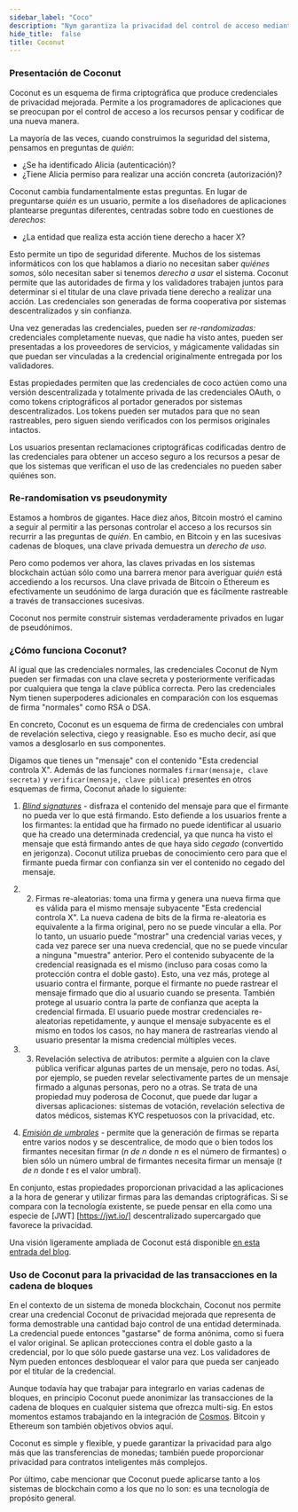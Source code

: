 ```yaml
---
sidebar_label: "Coco"
description: "Nym garantiza la privacidad del control de acceso mediante un sofisticado esquema de firma llamado Coconut"
hide_title:  false
title: Coconut
---
```



### Presentación de Coconut

Coconut es un esquema de firma criptográfica que produce credenciales de privacidad mejorada. Permite a los programadores de aplicaciones que se preocupan por el control de acceso a los recursos pensar y codificar de una nueva manera.

La mayoría de las veces, cuando construimos la seguridad del sistema, pensamos en preguntas de _quién_:

- ¿Se ha identificado Alicia (autenticación)?
- ¿Tiene Alicia permiso para realizar una acción concreta (autorización)?

Coconut cambia fundamentalmente estas preguntas. En lugar de preguntarse _quién_ es un usuario, permite a los diseñadores de aplicaciones plantearse preguntas diferentes, centradas sobre todo en cuestiones de _derechos_:

- ¿La entidad que realiza esta acción tiene derecho a hacer X?

Esto permite un tipo de seguridad diferente. Muchos de los sistemas informáticos con los que hablamos a diario no necesitan saber _quiénes somos_, sólo necesitan saber si tenemos _derecho a usar_ el sistema. Coconut permite que las autoridades de firma y los validadores trabajen juntos para determinar si el titular de una clave privada tiene derecho a realizar una acción. Las credenciales son generadas de forma cooperativa por sistemas descentralizados y sin confianza.

Una vez generadas las credenciales, pueden ser _re-randomizadas:_ credenciales completamente nuevas, que nadie ha visto antes, pueden ser presentadas a los proveedores de servicios, y mágicamente validadas sin que puedan ser vinculadas a la credencial originalmente entregada por los validadores.

Estas propiedades permiten que las credenciales de coco actúen como una versión descentralizada y totalmente privada de las credenciales OAuth, o como tokens criptográficos al portador generados por sistemas descentralizados. Los tokens pueden ser mutados para que no sean rastreables, pero siguen siendo verificados con los permisos originales intactos.

Los usuarios presentan reclamaciones criptográficas codificadas dentro de las credenciales para obtener un acceso seguro a los recursos a pesar de que los sistemas que verifican el uso de las credenciales no pueden saber quiénes son.

### Re-randomisation vs pseudonymity

Estamos a hombros de gigantes. Hace diez años, Bitcoin mostró el camino a seguir al permitir a las personas controlar el acceso a los recursos sin recurrir a las preguntas de _quién_. En cambio, en Bitcoin y en las sucesivas cadenas de bloques, una clave privada demuestra un _derecho de uso_.

Pero como podemos ver ahora, las claves privadas en los sistemas blockchain actúan sólo como una barrera menor para averiguar _quién_ está accediendo a los recursos. Una clave privada de Bitcoin o Ethereum es efectivamente un seudónimo de larga duración que es fácilmente rastreable a través de transacciones sucesivas.

Coconut nos permite construir sistemas verdaderamente privados en lugar de pseudónimos.

### ¿Cómo funciona Coconut?

Al igual que las credenciales normales, las credenciales Coconut de Nym pueden ser firmadas con una clave secreta y posteriormente verificadas por cualquiera que tenga la clave pública correcta. Pero las credenciales Nym tienen superpoderes adicionales en comparación con los esquemas de firma "normales" como RSA o DSA.

En concreto, Coconut es un esquema de firma de credenciales con umbral de revelación selectiva, ciego y reasignable. Eso es mucho decir, así que vamos a desglosarlo en sus componentes.

Digamos que tienes un "mensaje" con el contenido "Esta credencial controla X". Además de las funciones normales `firmar(mensaje, clave secreta)` y `verificar(mensaje, clave pública)` presentes en otros esquemas de firma, Coconut añade lo siguiente:

1. _[Blind signatures](https://en.wikipedia.org/wiki/Blind_signature)_ - disfraza el contenido del mensaje para que el firmante no pueda ver lo que está firmando. Esto defiende a los usuarios frente a los firmantes: la entidad que ha firmado no puede identificar al usuario que ha creado una determinada credencial, ya que nunca ha visto el mensaje que está firmando antes de que haya sido _cegado_ (convertido en jerigonza). Coconut utiliza pruebas de conocimiento cero para que el firmante pueda firmar con confianza sin ver el contenido no cegado del mensaje.
2. 2. Firmas re-aleatorias: toma una firma y genera una nueva firma que es válida para el mismo mensaje subyacente "Esta credencial controla X". La nueva cadena de bits de la firma re-aleatoria es equivalente a la firma original, pero no se puede vincular a ella. Por lo tanto, un usuario puede "mostrar" una credencial varias veces, y cada vez parece ser una nueva credencial, que no se puede vincular a ninguna "muestra" anterior. Pero el contenido subyacente de la credencial reasignada es el mismo (incluso para cosas como la protección contra el doble gasto). Esto, una vez más, protege al usuario contra el firmante, porque el firmante no puede rastrear el mensaje firmado que dio al usuario cuando se presenta. También protege al usuario contra la parte de confianza que acepta la credencial firmada. El usuario puede mostrar credenciales re-aleatorias repetidamente, y aunque el mensaje subyacente es el mismo en todos los casos, no hay manera de rastrearlas viendo al usuario presentar la misma credencial múltiples veces.

3. 3. Revelación selectiva de atributos: permite a alguien con la clave pública verificar algunas partes de un mensaje, pero no todas. Así, por ejemplo, se pueden revelar selectivamente partes de un mensaje firmado a algunas personas, pero no a otras. Se trata de una propiedad muy poderosa de Coconut, que puede dar lugar a diversas aplicaciones: sistemas de votación, revelación selectiva de datos médicos, sistemas KYC respetuosos con la privacidad, etc.

4. _[Emisión de umbrales](https://en.wikipedia.org/wiki/Threshold_cryptosystem)_ - permite que la generación de firmas se reparta entre varios nodos y se descentralice, de modo que o bien todos los firmantes necesitan firmar (_n de n_ donde _n_ es el número de firmantes) o bien sólo un número umbral de firmantes necesita firmar un mensaje (_t de n_ donde _t_ es el valor umbral).

En conjunto, estas propiedades proporcionan privacidad a las aplicaciones a la hora de generar y utilizar firmas para las demandas criptográficas. Si se compara con la tecnología existente, se puede pensar en ella como una especie de [JWT] [https://jwt.io/] descentralizado supercargado que favorece la privacidad.

Una visión ligeramente ampliada de Coconut está disponible [en esta entrada del blog](https://medium.com/nymtech/nyms-coconut-credentials-an-overview-4aa4e922cd51).

### Uso de Coconut para la privacidad de las transacciones en la cadena de bloques

En el contexto de un sistema de moneda blockchain, Coconut nos permite crear una credencial Coconut de privacidad mejorada que representa de forma demostrable una cantidad bajo control de una entidad determinada. La credencial puede entonces "gastarse" de forma anónima, como si fuera el valor original. Se aplican protecciones contra el doble gasto a la credencial, por lo que sólo puede gastarse una vez. Los validadores de Nym pueden entonces desbloquear el valor para que pueda ser canjeado por el titular de la credencial.

Aunque todavía hay que trabajar para integrarlo en varias cadenas de bloques, en principio Coconut puede anonimizar las transacciones de la cadena de bloques en cualquier sistema que ofrezca multi-sig. En estos momentos estamos trabajando en la integración de [Cosmos](https://cosmos.network). Bitcoin y Ethereum son también objetivos obvios aquí.

Coconut es simple y flexible, y puede garantizar la privacidad para algo más que las transferencias de monedas; también puede proporcionar privacidad para contratos inteligentes más complejos.

Por último, cabe mencionar que Coconut puede aplicarse tanto a los sistemas de blockchain como a los que no lo son: es una tecnología de propósito general.
